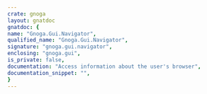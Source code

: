 ```yaml
---
crate: gnoga
layout: gnatdoc
gnatdoc: {
name: "Gnoga.Gui.Navigator",
qualified_name: "Gnoga.Gui.Navigator",
signature: "gnoga.gui.navigator",
enclosing: "gnoga.gui",
is_private: false,
documentation: "Access information about the user's browser",
documentation_snippet: "",
}
---
```

